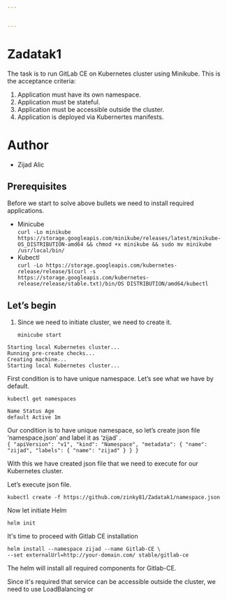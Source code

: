 ```yaml
---


---
```


<h1 id="zadatak1">Zadatak1</h1>
<p>The task is to run GitLab CE on Kubernetes cluster using Minikube. This is the acceptance criteria:</p>
<ol>
<li>Application must have its own namespace.</li>
<li>Application must be stateful.</li>
<li>Application must be accessible outside the cluster.</li>
<li>Application is deployed via Kubernertes manifests.</li>
</ol>
<h1 id="author">Author</h1>
<ul>
<li>Zijad Alic</li>
</ul>
<h2 id="prerequisites">Prerequisites</h2>
<p>Before we start to solve above bullets we need to install required applications.</p>
<ul>
<li>Minicube<br>
<code>curl -Lo minikube https://storage.googleapis.com/minikube/releases/latest/minikube-OS_DISTRIBUTION-amd64 &amp;&amp; chmod +x minikube &amp;&amp; sudo mv minikube /usr/local/bin/</code></li>
<li>Kubectl<br>
<code>curl -Lo https://storage.googleapis.com/kubernetes-release/release/$(curl -s https://storage.googleapis.com/kubernetes-release/release/stable.txt)/bin/OS DISTRIBUTION/amd64/kubectl</code></li>
</ul>
<h2 id="lets-begin">Let’s begin</h2>
<ol>
<li>
<p>Since we need to initiate cluster, we need to create it.</p>
<p><code>minicube start</code></p>
</li>
</ol>
<pre><code>Starting local Kubernetes cluster...
Running pre-create checks...
Creating machine...
Starting local Kubernetes cluster...
</code></pre>
<p>First condition is to have unique namespace. Let’s see what we have by default.</p>
<pre><code>kubectl get namespaces
</code></pre>
<p><code>Name Status Age</code><br>
<code>default Active 1m</code></p>
<p>Our condition is to have unique namespace, so let’s create json file ‘namespace.json’ and label it as ‘zijad’ .<br>
<code>{ "apiVersion": "v1", "kind": "Namespace", "metadata": { "name": "zijad", "labels": { "name": "zijad" } } }</code></p>
<p>With this we have created json file that we need to execute for our Kubernetes cluster.</p>
<p>Let’s execute json file.</p>
<p><code>kubectl create -f https://github.com/zinky81/Zadatak1/namespace.json</code></p>
Now let initiate Helm

    helm init
It's time to proceed with Gitlab CE installation

    helm install --namespace zijad --name Gitlab-CE \
    --set externalUrl=http://your-domain.com/ stable/gitlab-ce

The helm will install all required components for Gitlab-CE.

Since it's required that service can be accessible outside the cluster, we need to use LoadBalancing or 
<!--stackedit_data:
eyJoaXN0b3J5IjpbMTk2NjUyNzEwOCwtNDAyNDEwNjEyLDY3MD
MyNzUyNSw4NDg4NDY1OTMsMTI3OTM5Njk2MF19
-->